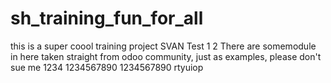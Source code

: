 # sh_training_fun_for_all
this is a super coool training project 
SVAN Test 1
2
There are somemodule in here taken straight from odoo community, just as examples, please don't sue me
1234
1234567890
1234567890
rtyuiop
